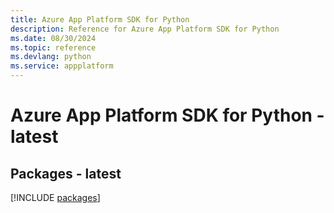 ```yaml
---
title: Azure App Platform SDK for Python
description: Reference for Azure App Platform SDK for Python
ms.date: 08/30/2024
ms.topic: reference
ms.devlang: python
ms.service: appplatform
---
```

# Azure App Platform SDK for Python - latest
## Packages - latest
[!INCLUDE [packages](app-platform-index.md)]